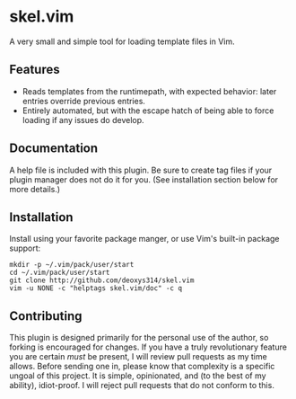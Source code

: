 # skel.vim

A very small and simple tool for loading template files in Vim.

## Features

* Reads templates from the runtimepath, with expected behavior: later entries
  override previous entries.
* Entirely automated, but with the escape hatch of being able to force loading
  if any issues do develop.

## Documentation

A help file is included with this plugin.
Be sure to create tag files if your plugin manager does not do it for you.
(See installation section below for more details.)

## Installation

Install using your favorite package manger, or use Vim's built-in package
support:

```shell
mkdir -p ~/.vim/pack/user/start
cd ~/.vim/pack/user/start
git clone http://github.com/deoxys314/skel.vim
vim -u NONE -c "helptags skel.vim/doc" -c q
```

## Contributing

This plugin is designed primarily for the personal use of the author, so forking
is encouraged for changes.
If you have a truly revolutionary feature you are certain _must_ be present, I
will review pull requests as my time allows.
Before sending one in, please know that complexity is a specific ungoal of this
project.
It is simple, opinionated, and (to the best of my ability), idiot-proof.
I will reject pull requests that do not conform to this.

